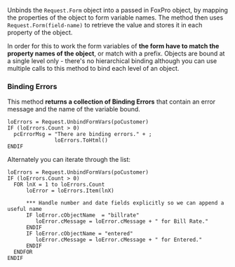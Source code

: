 ﻿Unbinds the `Request.Form` object into a passed in FoxPro object, by mapping the properties of the object to form variable names. The method then uses `Request.Form(field-name)` to retrieve the value and stores it in each property of the object.

In order for this to work the form variables of **the form have to match the property names of the object**, or match with a prefix. Objects are bound at a single level only - there's no hierarchical binding although you can use multiple calls to this method to bind each level of an object.

### Binding Errors
This method **returns a collection of Binding Errors** that contain an error message and the name of the variable bound.

```foxpro
loErrors = Request.UnbindFormVars(poCustomer)
IF (loErrors.Count > 0)
  pcErrorMsg = "There are binding errors." + ;
               loErrors.ToHtml()
ENDIF
```

Alternately you can iterate through the list:

```foxpro
loErrors = Request.UnbindFormVars(poCustomer)
IF (loErrors.Count > 0)
  FOR lnX = 1 to loErrors.Count
      loError = loErrors.Item(lnX)
      
      *** Handle number and date fields explicitly so we can append a useful name
      IF loError.cObjectName  = "billrate"
         loError.cMessage = loError.cMessage + " for Bill Rate."
      ENDIF
      IF loError.cObjectName = "entered"
         loError.cMessage = loError.cMessage + " for Entered."
      ENDIF
  ENDFOR
ENDIF
```
